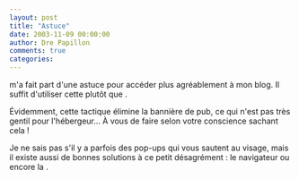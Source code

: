 ```yaml
---
layout: post
title: "Astuce"
date: 2003-11-09 00:00:00
author: Dre Papillon
comments: true
categories: 
---
```



 m'a fait part d'une astuce pour accéder plus agréablement à mon blog.  Il suffit d'utiliser cette  plutôt que .

Évidemment, cette tactique élimine la bannière de pub, ce qui n'est pas très gentil pour l'hébergeur...  À vous de faire selon votre conscience sachant cela !

Je ne sais pas s'il y a parfois des pop-ups qui vous sautent au visage, mais il existe aussi de bonnes solutions à ce petit désagrément : le navigateur  ou encore la .
